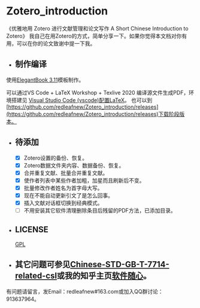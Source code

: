 # Zotero_introduction
《优雅地用 Zotero 进行文献管理和论文写作
A Short Chinese Introduction to Zotero》
我自己在用Zotero的方式，简单分享一下。如果你觉得本文档对你有用，可以在你的论文致谢中提一下我。

* ## 制作编译 

使用[ElegantBook 3.11](https://github.com/ElegantLaTeX/ElegantBook)模板制作。

可以通过VS Code + LaTeX Workshop + Texlive 2020 编译源文件生成PDF，环境搭建见
[Visual Studio Code (vscode)配置LaTeX](https://zhuanlan.zhihu.com/p/166523064)。
也可以到[https://github.com/redleafnew/Zotero_introduction/releases](https://github.com/redleafnew/Zotero_introduction/releases)下载阶段版本。

* ## 待添加

  -  [x] Zotero设置的备份、恢复。
  -  [x] Zotero数据文件夹内容、数据备份、恢复。
  -  [x] 合并重复文献、批量合并重复文献。
  -  [x] 使作者列表中某些作者加粗，加星而且刷新后不变。
  -  [x] 批量修改作者姓名为首字母大写。
  -  [x] 现在不能自动更新引文了是怎么回事。
  -  [x] 插入文献对话框切换到经典模式。
  -  [ ] 不用安装其它软件清理删除条目后残留的PDF方法，已添加目录。
* ## LICENSE
  [GPL](https://www.gnu.org/licenses/gpl-3.0.txt)

* ## 其它问题可参见[Chinese-STD-GB-T-7714-related-csl](https://github.com/redleafnew/Chinese-std-GB-T-7714-related-csl)或我的知乎主页[软件随心](https://zhuanlan.zhihu.com/c_1071081428967743488)。


有问题请留言，发Email：redleafnew#163.com或加入QQ群讨论：913637964。 
